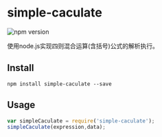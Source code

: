 # simple-caculate
![npm version](https://img.shields.io/badge/npm-1.0.0-brightgreen.svg)  

使用node.js实现四则混合运算(含括号)公式的解析执行。

## Install
```
npm install simple-caculate --save
```

## Usage
```javascript
var simpleCaculate = require('simple-caculate');
simpleCaculate(expression,data);
```